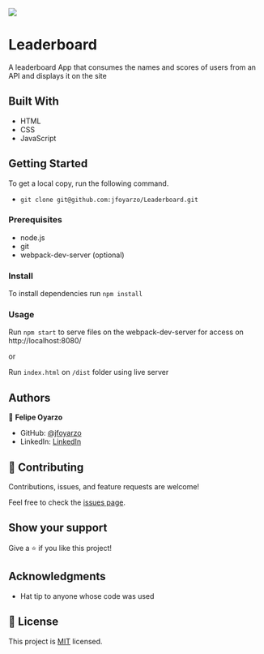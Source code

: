 ![](https://img.shields.io/badge/Microverse-blueviolet)

# Leaderboard

A leaderboard App that consumes the names and scores of users from an API and displays it on the site


## Built With

- HTML
- CSS
- JavaScript

## Getting Started

To get a local copy, run the following command.

- `git clone git@github.com:jfoyarzo/Leaderboard.git`

### Prerequisites

- node.js
- git
- webpack-dev-server (optional)

### Install

To install dependencies run
`npm install `

### Usage

Run `npm start` to serve files on the webpack-dev-server for access on http://localhost:8080/

or

Run `index.html` on `/dist` folder using live server

## Authors

👤 **Felipe Oyarzo**

- GitHub: [@jfoyarzo](https://github.com/jfoyarzo)
- LinkedIn: [LinkedIn](https://www.linkedin.com/in/jorge-felipe-oyarzo-contreras-647118247/)

## 🤝 Contributing

Contributions, issues, and feature requests are welcome!

Feel free to check the [issues page](https://github.com/jfoyarzo/Leaderboard/issues).

## Show your support

Give a ⭐️ if you like this project!

## Acknowledgments

- Hat tip to anyone whose code was used

## 📝 License

This project is [MIT](./LICENSE) licensed.